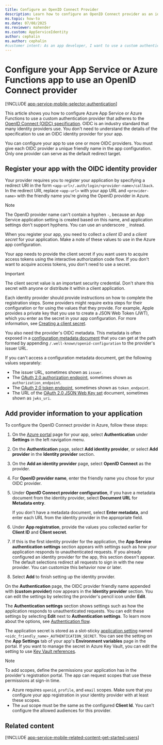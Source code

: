 ```yaml
---
title: Configure an OpenID Connect Provider
description: Learn how to configure an OpenID Connect provider as an identity provider for your App Service or Azure Functions app.
ms.topic: how-to
ms.date: 07/08/2025
ms.reviewer: mahender
ms.custom: AppServiceIdentity
author: cephalin
ms.author: cephalin
#customer intent: As an app developer, I want to use a custom authentication provider that uses the OpenID Connect specification in Azure App Service.
---
```


# Configure your App Service or Azure Functions app to use an OpenID Connect provider

[!INCLUDE [app-service-mobile-selector-authentication](../../includes/app-service-mobile-selector-authentication.md)]

This article shows you how to configure Azure App Service or Azure Functions to use a custom authentication provider that adheres to the [OpenID Connect (OIDC) specification](https://openid.net/connect/). OIDC is an industry standard that many identity providers use. You don't need to understand the details of the specification to use an OIDC identity provider for your app.

You can configure your app to use one or more OIDC providers. You must give each OIDC provider a unique friendly name in the app configuration. Only one provider can serve as the default redirect target.

## <a name="register"> </a>Register your app with the OIDC identity provider

Your provider requires you to register your application by specifying a redirect URI in the form `<app-url>/.auth/login/<provider-name>/callback`. In the redirect URI, replace `<app-url>` with your app URL and `<provider-name>` with the friendly name you're giving the OpenID provider in Azure.

> [!NOTE]
> The OpenID provider name can't contain a hyphen `-`, because an App Service application setting is created based on this name, and application settings don't support hyphens. You can use an underscore `_` instead.

When you register your app, you need to collect a *client ID* and a *client secret* for your application. Make a note of these values to use in the Azure app configuration.

Your app needs to provide the client secret if you want users to acquire access tokens using the interactive authorization code flow. If you don't want to acquire access tokens, you don't need to use a secret.

> [!IMPORTANT]
> The client secret value is an important security credential. Don't share this secret with anyone or distribute it within a client application.

Each identity provider should provide instructions on how to complete the registration steps. Some providers might require extra steps for their configuration or for using the values that they provide. For example, Apple provides a private key that you use to create a JSON Web Token (JWT), which you enter as the secret in your app configuration. For more information, see [Creating a client secret](https://developer.apple.com/documentation/sign_in_with_apple/generate_and_validate_tokens).

You also need the provider's OIDC metadata. This metadata is often exposed in a [configuration metadata document](https://openid.net/specs/openid-connect-discovery-1_0.html#ProviderConfig) that you can get at the path formed by appending `/.well-known/openid-configuration` to the provider's issuer URL.

If you can't access a configuration metadata document, get the following values separately:

- The issuer URL, sometimes shown as `issuer`.
- The [OAuth 2.0 authorization endpoint](https://tools.ietf.org/html/rfc6749#section-3.1), sometimes shown as `authorization_endpoint`.
- The [OAuth 2.0 token endpoint](https://tools.ietf.org/html/rfc6749#section-3.2), sometimes shown as `token_endpoint`.
- The URL of the [OAuth 2.0 JSON Web Key set](https://tools.ietf.org/html/rfc8414#section-2) document, sometimes shown as `jwks_uri`.

## <a name="configure"> </a>Add provider information to your application

To configure the OpenID Connect provider in Azure, follow these steps:

1. On the [Azure portal](https://portal.azure.com) page for your app, select **Authentication** under **Settings** in the left navigation menu.

1. On the **Authentication** page, select **Add identity provider**, or select **Add provider** in the **Identity provider** section.

1. On the **Add an identity provider** page, select **OpenID Connect** as the provider.

1. For **OpenID provider name**, enter the friendly name you chose for your OIDC provider.

1. Under **OpenID Connect provider configuration**, if you have a metadata document from the identity provider, select **Document URL** for **Metadata entry**.

   If you don't have a metadata document, select **Enter metadata**, and enter each URL from the identity provider in the appropriate field.

1. Under **App registration**, provide the values you collected earlier for **Client ID** and **Client secret**.

1. If this is the first identity provider for the application, the **App Service authentication settings** section appears with settings such as how your application responds to unauthenticated requests. If you already configured an identity provider for the app, this section doesn't appear. The default selections redirect all requests to sign in with the new provider. You can customize this behavior now or later.

1. Select **Add** to finish setting up the identity provider.

On the **Authentication** page, the OIDC provider friendly name appended with **(custom provider)** now appears in the **Identity provider** section. You can edit the settings by selecting the provider's pencil icon under **Edit**.

The **Authentication settings** section shows settings such as how the application responds to unauthenticated requests. You can edit these settings by selecting **Edit** next to **Authentication settings**. To learn more about the options, see [Authentication flow](overview-authentication-authorization.md#authentication-flow).

The application secret is stored as a slot-sticky [application setting](configure-common.md#configure-app-settings) named `<oidc_friendly_name>_AUTHENTICATION_SECRET`. You can see the setting on the **App Settings** tab of your app's **Environment variables** page in the portal. If you want to manage the secret in Azure Key Vault, you can edit the setting to use [Key Vault references](app-service-key-vault-references.md).

>[!NOTE]
>To add scopes, define the permissions your application has in the provider's registration portal. The app can request scopes that use these permissions at sign-in time.
>
>- Azure requires `openid`, `profile`, and `email` scopes. Make sure that you configure your app registration in your identity provider with at least these scopes.
>- The `aud` scope must be the same as the configured **Client Id**. You can't configure the allowed audiences for this provider.

## <a name="related-content"> </a>Related content

[!INCLUDE [app-service-mobile-related-content-get-started-users](../../includes/app-service-mobile-related-content-get-started-users.md)]

